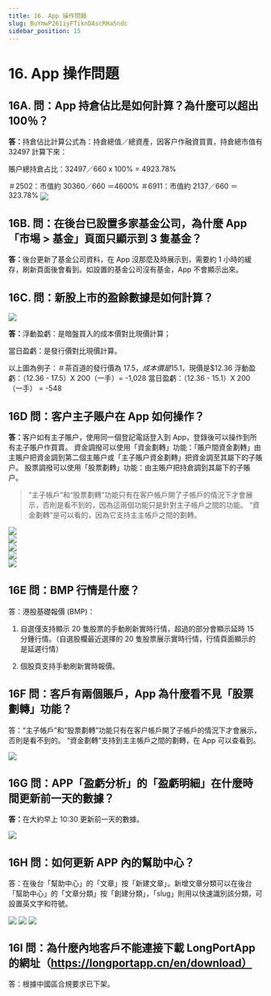 ```yaml
---
title: 16. App 操作問題
slug: BuYmwP261iyFTiknDAscRHaSndc
sidebar_position: 15
---
```



# 16. App 操作問題

## 16A. 問：App 持倉佔比是如何計算？為什麼可以超出 100％？

<b>答：</b>持倉佔比計算公式為：持倉總值／總資產，因客户作融資買賣，持倉總市值有 32497 計算下來：

賬户總持倉占比：32497／660 x 100% = 4923.78%   

＃2502：市值約 30360／660 ＝4600%
＃6911：市值約 2137／660 ＝ 323.78% 
<img src="/assets/CF2Jb0wfDocCdkxP5q7cIGotn2b.png" src-width="652" src-height="1134" align="center"/>
## 16B. 問：在後台已設置多家基金公司，為什麼 App「市埸 &gt; 基金」頁面只顯示到 3 隻基金？
<b>答：</b>後台更新了基金公司資料，在 App 沒那麼及時展示到，需要約 1 小時的緩存，刷新頁面後會看到。如設置的基金公司沒有基金，App 不會顯示出來。

## 16C. 問：新股上市的盈餘數據是如何計算？

<img src="/assets/RhmZbOdCboBpIUxrQH6ct16Pn2d.png" src-width="1305" src-height="884" align="center"/>

<b>答：</b>浮動盈虧：是暗盤買入的成本價對比現價計算；

當日盈虧：是發行價對比現價計算。

以上圖為例子：＃茶百道的發行價為 $17.5，成本價是$15.1，現價是$12.36
浮動盈虧：（12.36 - 17.5）X 200（一手）= -1,028
當日盈虧：（12.36 - 15.1）X 200（一手） = -548

## 16D 問：客户主子賬户在 App 如何操作？

<b>答：</b>客户如有主子賬户，使用同一個登記電話登入到 App，登錄後可以操作到所有主子賬户作買賣。
資金調撥可以使用「資金劃轉」功能：「賬户間資金劃轉」由主賬户把資金調到第二個主賬户或「主子賬户資金劃轉」把資金調至其屬下的子賬户。
股票調撥可以使用「股票劃轉」功能：由主賬户把持倉調到其屬下的子賬户。


> “主子帳戶”和“股票劃轉”功能只有在客户帳戶開了子帳戶的情況下才會展示，否則是看不到的，因為這兩個功能只是針對主子帳戶之間的功能。 
“資金劃轉”是可以看的，因為它支持主主帳戶之間的劃轉。

<div class="flex gap-3 columns-5" column-size="5">
<div class="w-[20%]" width-ratio="20">
<img src="/assets/Y6uQbkVuBotBlCxFa6Qc3Vy3njd.png" src-width="634" src-height="1334" align="center"/>
</div>
<div class="w-[20%]" width-ratio="20">
<img src="/assets/HIlabLo25oqyVTxe5ESceSWYn0g.png" src-width="642" src-height="1344" align="center"/>
</div>
<div class="w-[20%]" width-ratio="20">
<img src="/assets/Skj6bmdW4oClJnxOWJrcHqVJnaf.png" src-width="642" src-height="1338" align="center"/>
</div>
<div class="w-[18%]" width-ratio="18">
<img src="/assets/Qnz0bRSQFoMA1ZxkEMPcStC9nXc.png" src-width="590" src-height="1324" align="center"/>
</div>
<div class="w-[20%]" width-ratio="20">
<img src="/assets/RBPAbX4i4oI2aTxrXa2cEEzCnXg.png" src-width="638" src-height="1330" align="center"/>
</div>
</div>

## 16E 問：BMP 行情是什麼？

答：港股基礎報價 (BMP)：

1. 自選僅支持顯示 20 隻股票的手動刷新實時行情，超過的部分會顯示延時 15 分鍾行情。（自選股欄最近選擇的 20 隻股票展示實時行情，行情頁面顯示的是延遲行情）

2. 個股頁支持手動刷新實時報價。

## 16F 問：客戶有兩個賬戶，App 為什麼看不見「股票劃轉」功能？

答：“主子帳戶”和“股票劃轉”功能只有在客户帳戶開了子帳戶的情況下才會展示，否則是看不到的。
“資金劃轉”支持到主主帳戶之間的劃轉，在 App 可以查看到。

<img src="/assets/WJsibqUIoo8EPox4skwcXKVqnSd.png" src-width="716" src-height="1382" align="center"/>

## 16G 問：APP「盈虧分析」的「盈虧明細」在什麼時間更新前一天的數據？

<b>答：</b>在大約早上 10:30 更新前一天的數據。

<img src="/assets/MfKubNAyRosAPIxDwBIcnKyvnVg.png" src-width="734" src-height="1464" align="center"/>

## 16H 問：如何更新 APP 內的幫助中心？

答：在後台「幫助中心」的「文章」按「新建文章」。新增文章分類可以在後台「幫助中心」的「文章分類」按「創建分類」，「slug」則用以快速識別該分類，可設置英文字和符號。

<img src="/assets/EoMSbYNRvoLiz3x4u26cNyTun3d.png" src-width="2820" src-height="1144" align="center"/>

<img src="/assets/Ltd1bZa1xoDPLZxbNeccVT2Un0i.png" src-width="2816" src-height="1160" align="center"/>

<img src="/assets/D1JZbllmHo65qXxkLSxcAmu1nWf.png" src-width="2860" src-height="1184" align="center"/>

## 16I 問：為什麼內地客戶不能連接下載 LongPortApp 的網址（https://longportapp.cn/en/download）

答：根據中國區合規要求已下架。

